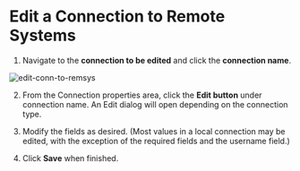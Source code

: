 # Edit a Connection to Remote Systems

1. Navigate to the **connection to be edited** and click the **connection name**.   

![edit-conn-to-remsys](/images/edit-conn-remote-sys.png)

2. From the Connection properties area, click the **Edit button** under connection name. An Edit dialog will open depending on the connection type.

3. Modify the fields as desired. (Most values in a local connection may be edited, with the exception of the required fields and the username field.)

4. Click **Save** when finished.

